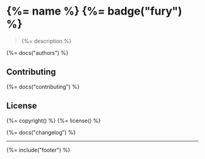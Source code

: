 # {%= name %} {%= badge("fury") %}

> {%= description %}

{%= docs("authors") %}

## Contributing
{%= docs("contributing") %}

## License
{%= copyright() %}
{%= license() %}

{%= docs("changelog") %}

***

{%= include("footer") %}